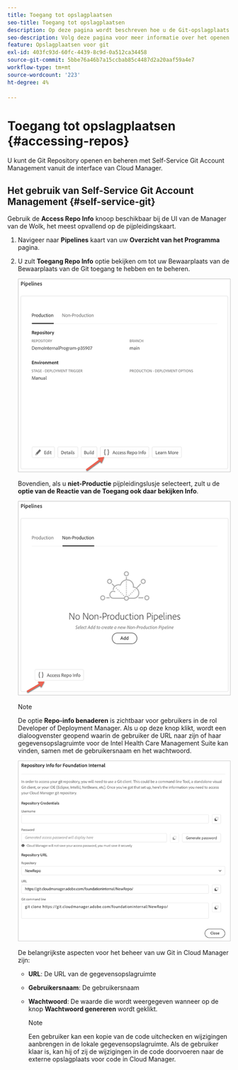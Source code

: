 ```yaml
---
title: Toegang tot opslagplaatsen
seo-title: Toegang tot opslagplaatsen
description: Op deze pagina wordt beschreven hoe u de Git-opslagplaats kunt openen en beheren.
seo-description: Volg deze pagina voor meer informatie over het openen en beheren van uw Git-opslagplaats.
feature: Opslagplaatsen voor git
exl-id: 403fc93d-60fc-4439-8c9d-0a512ca34458
source-git-commit: 5bbe76a46b7a15ccbab85c4487d2a20aaf59a4e7
workflow-type: tm+mt
source-wordcount: '223'
ht-degree: 4%

---
```


# Toegang tot opslagplaatsen {#accessing-repos}

U kunt de Git Repository openen en beheren met Self-Service Git Account Management vanuit de interface van Cloud Manager.

## Het gebruik van Self-Service Git Account Management {#self-service-git}

Gebruik de **Access Repo Info** knoop beschikbaar bij de UI van de Manager van de Wolk, het meest opvallend op de pijpleidingskaart.

1. Navigeer naar **Pipelines** kaart van uw **Overzicht van het Programma** pagina.

1. U zult **Toegang Repo Info** optie bekijken om tot uw Bewaarplaats van de Bewaarplaats van de Git toegang te hebben en te beheren.

   ![](assets/access-repo1.png)

   Bovendien, als u **niet-Productie** pijpleidingslusje selecteert, zult u de **optie van de Reactie van de Toegang ook daar bekijken Info**.

   ![](assets/access-repo-nonprod.png)


   >[!NOTE]
   >De optie **Repo-info benaderen** is zichtbaar voor gebruikers in de rol Developer of Deployment Manager. Als u op deze knop klikt, wordt een dialoogvenster geopend waarin de gebruiker de URL naar zijn of haar gegevensopslagruimte voor de Intel Health Care Management Suite kan vinden, samen met de gebruikersnaam en het wachtwoord.

   ![](assets/access-repo-create.png)

   De belangrijkste aspecten voor het beheer van uw Git in Cloud Manager zijn:

   * **URL**: De URL van de gegevensopslagruimte
   * **Gebruikersnaam**: De gebruikersnaam
   * **Wachtwoord**: De waarde die wordt weergegeven wanneer op de knop **Wachtwoord genereren** wordt geklikt.


      >[!NOTE]
      >Een gebruiker kan een kopie van de code uitchecken en wijzigingen aanbrengen in de lokale gegevensopslagruimte. Als de gebruiker klaar is, kan hij of zij de wijzigingen in de code doorvoeren naar de externe opslagplaats voor code in Cloud Manager.

